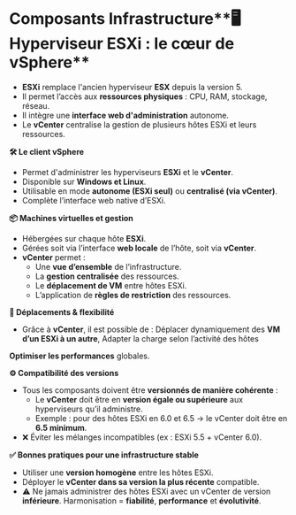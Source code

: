 # Composants Infrastructure**🖥️ Hyperviseur ESXi : le cœur de vSphere**

- **ESXi** remplace l'ancien hyperviseur **ESX** depuis la version 5.
- Il permet l’accès aux **ressources physiques** : CPU, RAM, stockage, réseau.
- Il intègre une **interface web d'administration** autonome.
- Le **vCenter** centralise la gestion de plusieurs hôtes ESXi et leurs ressources.



**🛠️ Le client vSphere**

- Permet d'administrer les hyperviseurs **ESXi** et le **vCenter**.
- Disponible sur **Windows et Linux**.
- Utilisable en mode **autonome (ESXi seul)** ou **centralisé (via vCenter)**.
- Complète l’interface web native d’ESXi.



**📦 Machines virtuelles et gestion**

- Hébergées sur chaque hôte **ESXi**.
- Gérées soit via l’interface **web locale** de l’hôte, soit via **vCenter**.
- **vCenter** permet :
  - Une **vue d’ensemble** de l’infrastructure.
  - La **gestion centralisée** des ressources.
  - Le **déplacement de VM** entre hôtes ESXi.
  - L’application de **règles de restriction** des ressources.



**🔁 Déplacements & flexibilité**

- Grâce à **vCenter**, il est possible de : Déplacer dynamiquement des **VM d’un ESXi à un autre**, Adapter la charge selon l’activité des hôtes

**Optimiser les performances** globales.



**⚙️ Compatibilité des versions**

- Tous les composants doivent être **versionnés de manière cohérente** :
  - Le **vCenter** doit être en **version égale ou supérieure** aux hyperviseurs qu’il administre.
  - Exemple : pour des hôtes ESXi en 6.0 et 6.5 → le vCenter doit être en **6.5 minimum**.
- ❌ Éviter les mélanges incompatibles (ex : ESXi 5.5 + vCenter 6.0).



**✅ Bonnes pratiques pour une infrastructure stable**

- Utiliser une **version homogène** entre les hôtes ESXi.
- Déployer le **vCenter dans sa version la plus récente** compatible.
- ⚠️ Ne jamais administrer des hôtes ESXi avec un vCenter de version **inférieure**. Harmonisation = **fiabilité**, **performance** et **évolutivité**.
